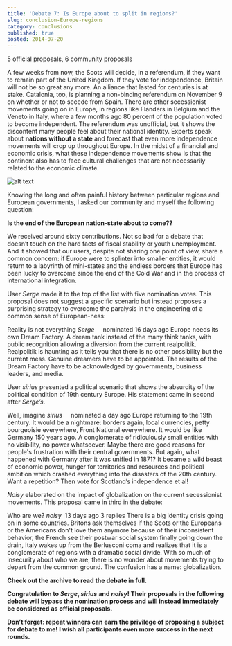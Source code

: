 ```yaml
---
title: 'Debate 7: Is Europe about to split in regions?'
slug: conclusion-Europe-regions
category: conclusions
published: true
posted: 2014-07-20
---
```


5 official proposals, 6 community proposals

A few weeks from now, the Scots will decide, in a referendum, if they want to remain part of the United Kingdom. If they vote for independence, Britain will not be so great any more. An alliance that lasted for centuries is at stake. Catalonia, too, is planning a non-binding referendum on November 9 on whether or not to secede from Spain. There are other secessionist movements going on in Europe, in regions like Flanders in Belgium and the Veneto in Italy, where a few months ago 80 percent of the population voted to become independent. The referendum was unofficial, but it shows the discontent many people feel about their national identity. Experts speak about **nations without a state** and forecast that even more independence movements will crop up throughout Europe. In the midst of a financial and economic crisis, what these independence movements show is that the continent also has to face cultural challenges that are not necessarily related to the economic climate.

![alt text](	https://s3-eu-west-1.amazonaws.com/lavapolis.bucket/lavapolis_media/Friday_DB8.png)

Knowing the long and often painful history between particular regions and European governments, I asked our community and myself the following question:

**Is the end of the European nation-state about to come??**

We received around sixty contributions. Not so bad for a debate that doesn’t touch on the hard facts of fiscal stability or youth unemployment. And it showed that our users, despite not sharing one point of view, share a common concern: if Europe were to splinter into smaller entities, it would return to a labyrinth of mini-states and the endless borders that Europe has been lucky to overcome since the end of the Cold War and in the process of international integration.

User _Serge_ made it to the top of the list with five nomination votes. This proposal does not suggest a specific scenario but instead proposes a surprising strategy to overcome the paralysis in the engineering of a common sense of European-ness:

Reality is not everything
_Serge_     nominated 16 days ago
Europe needs its own Dream Factory. A dream tank instead of the many think tanks, with public recognition allowing a diversion from the current realpolitik. Realpolitik is haunting as it tells you that there is no other possibility but the current mess. Genuine dreamers have to be appointed. The results of the Dream Factory have to be acknowledged by governments, business leaders, and media.

User _sirius_ presented a political scenario that shows the absurdity of the political condition of 19th century Europe. His statement came in second after _Serge’s_.

Well, imagine
_sirius_     nominated a day ago
Europe returning to the 19th century. It would be a nightmare: borders again, local currencies, petty bourgeoisie everywhere, Front National everywhere. It would be like Germany 150 years ago. A conglomerate of ridiculously small entities with no visibility, no power whatsoever. Maybe there are good reasons for people's frustration with their central governments. But again, what happened with Germany after it was unified in 1871? It became a wild beast of economic power, hunger for territories and resources and political ambition which crashed everything into the disasters of the 20th century. Want a repetition? Then vote for Scotland’s independence et al!

_Noisy_ elaborated on the impact of globalization on the current secessionist movements. This proposal came in third in the debate:

Who are we?
_noisy_      13 days ago 3 replies
There is a big identity crisis going on in some countries. Britons ask themselves if the Scots or the Europeans or the Americans don't love them anymore because of their inconsistent behavior, the French see their postwar social system finally going down the drain, Italy wakes up from the Berlusconi coma and realizes that it is a conglomerate of regions with a dramatic social divide. With so much of insecurity about who we are, there is no wonder about movements trying to depart from the common ground. The confusion has a name: globalization.


**Check out the archive to read the debate in full.**

**Congratulation to _Serge_, _sirius_ and _noisy_! Their proposals in the following debate will bypass the nomination process and will instead immediately be considered as official proposals.**

**Don’t forget: repeat winners can earn the privilege of proposing a subject for debate to me!
I wish all participants even more success in the next rounds.**




